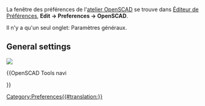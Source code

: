  La fenêtre des préférences de l\'[atelier OpenSCAD](OpenSCAD_Workbench/fr.md) se trouve dans [Éditeur de Préférences](Preferences_Editor/fr.md), **Edit → Preferences → OpenSCAD**.

Il n\'y a qu\'un seul onglet: Paramètres généraux.

## General settings 

![](images/Preference_OpenSCAD_Tab_01.png )


{{OpenSCAD Tools navi

}} 

[Category:Preferences{{\#translation:}}](Category:Preferences.md)
